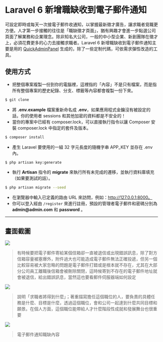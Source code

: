 # Laravel 6 新增職缺收到電子郵件通知

可設定即時或每天一次接電子郵件收通知，以掌握最新徵才廣告，讓求職者覓職更方便。人才第一步接觸的往往是「職缺徵才頁面」，猶有興趣才會進一步點選公司頁面了解業務和企業理念。除非知名大公司，一般的中小型企業、新創團隊在徵才上，必須花費更多的心力去接觸求職者。Laravel 6 新增職缺收到電子郵件通知主要是用的 [QuickAdminPanel](https://quickadminpanel.com) 生成的，除了一些定制代碼，可依需求彈性改造的工具。

## 使用方式
- 把整個專案複製一份到你的電腦裡，這裡指的「內容」不是只有檔案，而是指所有整個專案的歷史紀錄、分支、標籤等內容都會複製一份下來。
```sh
$ git clone
```
- 將 __.env.example__ 檔案重新命名成 __.env__，如果應用程式金鑰沒有被設定的話，你的使用者 sessions 和其他加密的資料都是不安全的！
- 當你的專案中已經有 composer.lock，可以直接執行指令以讓 Composer 安裝 composer.lock 中指定的套件及版本。
```sh
$ composer install
```
- 產⽣ Laravel 要使用的一組 32 字元長度的隨機字串 APP_KEY 並存在 .env 內。
```sh
$ php artisan key:generate
```
- 執行 __Artisan__ 指令的 __migrate__ 來執行所有未完成的遷移，並執行資料庫填充（如果要測試的話）。
```sh
$ php artisan migrate --seed
```
- 在瀏覽器中輸入已定義的路由 URL 來訪問，例如：http://127.0.0.1:8000。
- 你可以登入經由 `/register` 來進行註冊，預設的管理者電子郵件和密碼分別為 __admin@admin.com__ 和 __password__ 。

----
## 畫面截圖
![](https://i.imgur.com/LIath5S.png)
> 有時候要把電子郵件寄給某個信箱卻一直被退信或出現錯誤訊息，除了對方信箱容量被塞爆外，附件過大也可能造成電子郵件無法正確投遞，但另一個比較容易被大家忽略的問題是電子郵件打錯或是根本就不存在，尤其在大部分公司員工離職後信箱會被刪除關閉，這時候寄到不存在的電子郵件地址就會被退信，給出錯誤訊息，當然這也要看郵件伺服器端如何設定

![](https://i.imgur.com/7dSfsm4.png)
> 說明「求職者將得到什麼」；著重描寫擔任這個職位的人，要負責的具體任務是什麼、目標是什麼，透過這個職位，會和公司一起達到什麼共同目標和願景。在個人方面，這個職位能帶給人才什麼階段性成就和發展舞台也很重要

![](https://i.imgur.com/S42afy4.png)
> 電子郵件通知職缺內容
